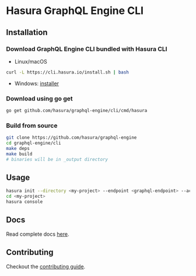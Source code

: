 # Hasura GraphQL Engine CLI

## Installation

### Download GraphQL Engine CLI bundled with Hasura CLI

- Linux/macOS
```bash
curl -L https://cli.hasura.io/install.sh | bash
``` 
- Windows: [installer](https://cli.hasura.io/install/windows-amd64)


### Download using go get

```bash
go get github.com/hasura/graphql-engine/cli/cmd/hasura
```

### Build from source

```bash
git clone https://github.com/hasura/graphql-engine
cd graphql-engine/cli
make deps
make build
# binaries will be in _output directory
```

## Usage

```bash
hasura init --directory <my-project> --endpoint <graphql-endpoint> --access-key <access-key>
cd <my-project>
hasura console
```

## Docs

Read complete docs [here](docs/hasura.md).

## Contributing

Checkout the [contributing guide](CONTRIBUTING.md).
